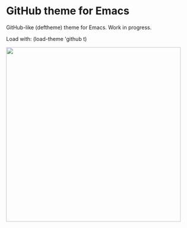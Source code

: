 # GitHub theme for Emacs

GitHub-like (deftheme) theme for Emacs. Work in progress.

Load with: (load-theme 'github t)

<img width="470" height="470" alt="" src="https://raw.githubusercontent.com/philiparvidsson/emacs-github-theme/master/screenshots/screenshot1.png"></img>

